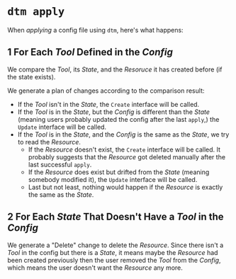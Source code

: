 # `dtm apply`

When _applying_ a config file using `dtm`, here's what happens:

## 1 For Each _Tool_ Defined in the _Config_

We compare the _Tool_, its _State_, and the _Resoruce_ it has created before (if the state exists).

We generate a plan of changes according to the comparison result:
- If the _Tool_ isn't in the _State_, the `Create` interface will be called.
- If the _Tool_ is in the _State_, but the _Config_ is different than the _State_ (meaning users probably updated the config after the last `apply`,) the `Update` interface will be called.
- If the _Tool_ is in the _State_, and the _Config_ is the same as the _State_, we try to read the _Resource_.
    - If the _Resource_ doesn't exist, the `Create` interface will be called. It probably suggests that the _Resource_ got deleted manually after the last successful `apply`.
    - If the _Resource_ does exist but drifted from the _State_ (meaning somebody modified it), the `Update` interface will be called.
    - Last but not least, nothing would happen if the _Resource_ is exactly the same as the _State_.

## 2 For Each _State_ That Doesn't Have a _Tool_ in the _Config_

We generate a "Delete" change to delete the _Resource_. Since there isn't a _Tool_ in the config but there is a _State_, it means maybe the _Resource_ had been created previously then the user removed the _Tool_ from the _Config_, which means the user doesn't want the _Resource_ any more.
